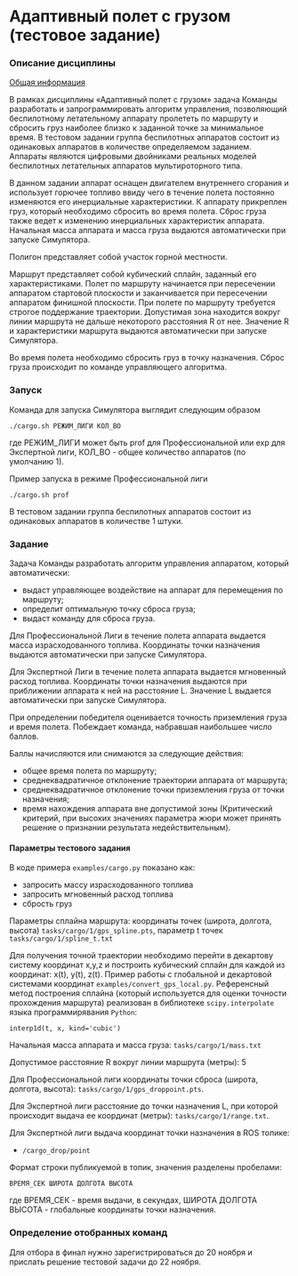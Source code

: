 Адаптивный полет с грузом (тестовое задание)
==================================

### Описание дисциплины

[Общая информация](INFO.md)

В рамках дисциплины «Адаптивный полет с грузом» задача Команды разработать и запрограммировать алгоритм управления, позволяющий беспилотному летательному аппарату пролететь по маршруту и сбросить груз наиболее близко к заданной точке за минимальное время. В тестовом задании группа беспилотных аппаратов состоит из одинаковых аппаратов в количестве определяемом заданием. Аппараты являются цифровыми двойниками реальных моделей беспилотных летательных аппаратов мультироторного типа.

В данном задании аппарат оснащен двигателем внутреннего сгорания и использует горючее топливо ввиду чего в течение полета постоянно изменяются его инерциальные характеристики. К аппарату прикреплен груз, который необходимо сбросить во время полета. Сброс груза также ведет к изменению инерциальных характеристик аппарата. Начальная масса аппарата и масса груза выдаются автоматически при запуске Симулятора.

Полигон представляет собой участок горной местности.

Маршрут представляет собой кубический сплайн, заданный его характеристиками. Полет по маршруту начинается при пересечении аппаратом стартовой плоскости и заканчивается при пересечении аппаратом финишной плоскости. При полете по маршруту требуется строгое поддержание траектории. Допустимая зона находится вокруг линии маршрута не дальше некоторого расстояния R от нее. Значение R и характеристики маршрута выдаются автоматически при запуске Симулятора.

Во время полета необходимо сбросить груз в точку назначения. Сброс груза происходит по команде управляющего алгоритма.

### Запуск

Команда для запуска Симулятора выглядит следующим образом

```
./cargo.sh РЕЖИМ_ЛИГИ КОЛ_ВО
```

где РЕЖИМ_ЛИГИ может быть prof для Профессиональной или exp для Экспертной лиги,
КОЛ_ВО - общее количество аппаратов (по умолчанию 1).

Пример запуска в режиме Профессиональной лиги

```
./cargo.sh prof
```

В тестовом задании группа беспилотных аппаратов состоит из одинаковых аппаратов в количестве 1 штуки.

### Задание

Задача Команды разработать алгоритм управления аппаратом, который автоматически:

* выдаст управляющее воздействие на аппарат для перемещения по маршруту;
* определит оптимальную точку сброса груза;
* выдаст команду для сброса груза.

Для Профессиональной Лиги в течение полета аппарата выдается масса израсходованного топлива. Координаты точки назначения выдаются автоматически при запуске Симулятора.

Для Экспертной Лиги в течение полета аппарата выдается мгновенный расход топлива. Координаты точки назначения выдаются при приближении аппарата к ней на расстояние L. Значение L выдается автоматически при запуске Симулятора.

При определении победителя оценивается точность приземления груза и время полета. Побеждает команда, набравшая наибольшее число баллов.

Баллы начисляются или снимаются за следующие действия:

* общее время полета по маршруту;
* среднеквадратичное отклонение траектории аппарата от маршрута;
* среднеквадратичное отклонение точки приземления груза от точки назначения;
* время нахождения аппарата вне допустимой зоны (Критический критерий, при высоких значениях параметра жюри может принять решение о признании результата недействительным).

#### Параметры тестового задания

В коде примера `examples/cargo.py` показано как:
* запросить массу израсходованного топлива
* запросить мгновенный расход топлива
* сбрость груз

Параметры сплайна маршрута: координаты точек (широта, долгота, высота) `tasks/cargo/1/gps_spline.pts`, параметр t точек `tasks/cargo/1/spline_t.txt`

Для получения точной траектории необходимо перейти в декартову систему координат x,y,z и построить кубический сплайн для каждой из координат: x(t), y(t), z(t).
Пример работы с глобальной и декартовой системами координат `examples/convert_gps_local.py`.
Референсный метод построения сплайна (который используется для оценки точности прохождения маршрута)  реализован в библиотеке `scipy.interpolate` языка программирявания `Python`:

```
interp1d(t, x, kind='cubic')
```

Начальная масса аппарата и масса груза: `tasks/cargo/1/mass.txt`

Допустимое расстояние R вокруг линии маршрута (метры): 5

Для Профессиональной лиги координаты точки сброса (широта, долгота, высота): `tasks/cargo/1/gps_droppoint.pts`.

Для Экспертной лиги расстояние до точки назначения L, при которой происходит выдача ее координат (метры): `tasks/cargo/1/range.txt`.

Для Экспертной лиги выдача координат точки назначения в ROS топике:

* `/cargo_drop/point`

Формат строки публикуемой в топик, значения разделены пробелами:

```
ВРЕМЯ_СЕК ШИРОТА ДОЛГОТА ВЫСОТА
```

где ВРЕМЯ_СЕК - время выдачи, в секундах, ШИРОТА ДОЛГОТА ВЫСОТА - глобальные координаты точки назначения.

### Определение отобранных команд

Для отбора в финал нужно зарегистрироваться до 20 ноября и прислать решение тестовой задачи до 22 ноября.
